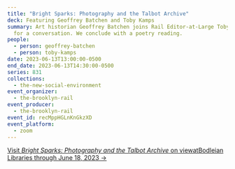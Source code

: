 ```yaml
---
title: "Bright Sparks: Photography and the Talbot Archive"
deck: Featuring Geoffrey Batchen and Toby Kamps
summary: Art historian Geoffrey Batchen joins Rail Editor-at-Large Toby Kamps
  for a conversation. We conclude with a poetry reading.
people:
  - person: geoffrey-batchen
  - person: toby-kamps
date: 2023-06-13T13:00:00-0500
end_date: 2023-06-13T14:30:00-0500
series: 831
collections:
  - the-new-social-environment
event_organizer:
  - the-brooklyn-rail
event_producer:
  - the-brooklyn-rail
event_id: recMppHGLnKnGkzXD
event_platform:
  - zoom
---
```

[V﻿isit *Bright Sparks: Photography and the Talbot Archive* on viewatBodleian Libraries through June 18, 2023 →](https://visit.bodleian.ox.ac.uk/brightsparks)
